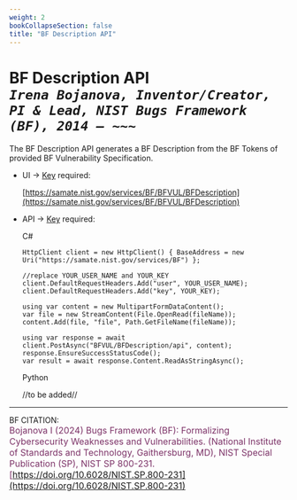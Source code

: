 ```yaml
---
weight: 2
bookCollapseSection: false
title: "BF Description API"
---
```


<!-- Google tag (gtag.js) -->
<script async src="https://www.googletagmanager.com/gtag/js?id=G-PJ364XPP9F"></script>
<script>
  window.dataLayer = window.dataLayer || [];
  function gtag(){dataLayer.push(arguments);}
  gtag('js', new Date());

  gtag('config', 'G-PJ364XPP9F');
</script>

# BF Description API <br/> _`Irena Bojanova, Inventor/Creator, PI & Lead, NIST Bugs Framework (BF), 2014 – ~~~`_

The BF Description API generates a BF Description from the BF Tokens of provided BF Vulnerability Specification. 

- UI &rarr; [Key](https://forms.gle/SRZyva5Vn1i4dQQ2A) required:

  [https://samate.nist.gov/services/BF/BFVUL/BFDescription](https://samate.nist.gov/services/BF/BFVUL/BFDescription)<br/>

- API &rarr; [Key](https://forms.gle/SRZyva5Vn1i4dQQ2A) required: <br/>

  C# <br/>
        
      HttpClient client = new HttpClient() { BaseAddress = new Uri("https://samate.nist.gov/services/BF") };

      //replace YOUR_USER_NAME and YOUR_KEY
      client.DefaultRequestHeaders.Add("user", YOUR_USER_NAME);
      client.DefaultRequestHeaders.Add("key", YOUR_KEY);

      using var content = new MultipartFormDataContent();
      var file = new StreamContent(File.OpenRead(fileName));
      content.Add(file, "file", Path.GetFileName(fileName));

      using var response = await client.PostAsync("BFVUL/BFDescription/api", content);        
      response.EnsureSuccessStatusCode();
      var result = await response.Content.ReadAsStringAsync();

   Python
      
    //to be added//
_________________________________

BF CITATION: <br/>
<l style="font-size: 16px; color: #7D3368"> Bojanova I (2024) Bugs Framework (BF): Formalizing Cybersecurity Weaknesses and Vulnerabilities. (National Institute of Standards and Technology, Gaithersburg, MD), NIST Special Publication (SP), NIST SP 800-231. [https://doi.org/10.6028/NIST.SP.800-231](https://doi.org/10.6028/NIST.SP.800-231)</l>  <br/>